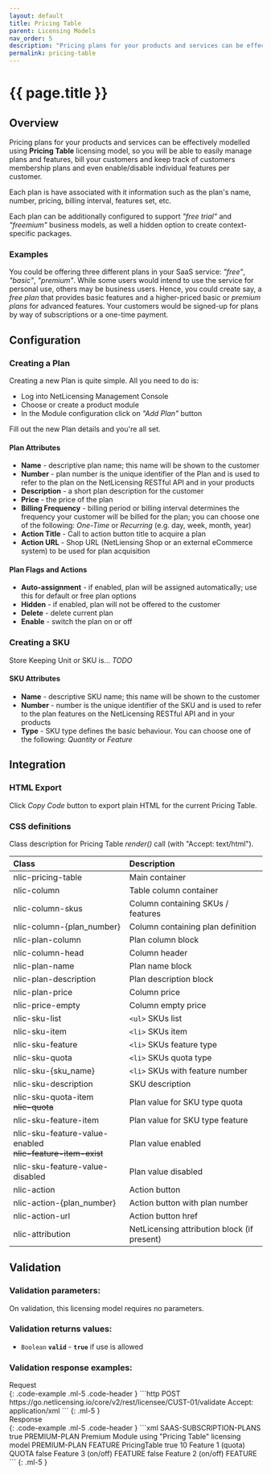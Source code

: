 ```yaml
---
layout: default
title: Pricing Table
parent: Licensing Models
nav_order: 5
description: "Pricing plans for your products and services can be effectively modelled using Pricing Table licensing model"
permalink: pricing-table
---
```


{{ page.title }}
================

## Overview

Pricing plans for your products and services can be effectively modelled using **Pricing Table** licensing model, so you will be able to easily manage plans and features, bill your customers and keep track of customers membership plans and even enable/disable individual features per customer.

Each plan is have associated with it information such as the plan's name, number, pricing, billing interval, features set, etc.

Each plan can be additionally configured to support *"free trial"* and *"freemium"* business models, as well a hidden option to create context-specific packages.

### Examples

You could be offering three different plans in your SaaS service: *"free"*, *"basic"*, *"premium"*. While some users would intend to use the service for personal use, others may be business users. Hence, you could create say, a *free plan* that provides basic features and a higher-priced basic or *premium plans* for advanced features.
Your customers would be signed-up for plans by way of subscriptions or a one-time payment.

## Configuration

### Creating a Plan

Creating a new Plan is quite simple. All you need to do is:

- Log into NetLicensing Management Console
- Choose or create a product module
- In the Module configuration click on *"Add Plan"* button

Fill out the new Plan details and you're all set.

#### Plan Attributes

- **Name** - descriptive plan name; this name will be shown to the customer
- **Number** - plan number is the unique identifier of the Plan and is used to refer to the plan on the NetLicensing RESTful API and in your products
- **Description** - a short plan description for the customer
- **Price** - the price of the plan
- **Billing Frequency** - billing period or billing interval determines the frequency your customer will be billed for the plan; you can choose one of the following: *One-Time* or *Recurring* (e.g. day, week, month, year)
- **Action Title** - Call to action button title to acquire a plan
- **Action URL** - Shop URL (NetLiensing Shop or an external eCommerce system) to be used for plan acquisition

#### Plan Flags and Actions

- **Auto-assignment** - if enabled, plan will be assigned automatically; use this for default or free plan options
- **Hidden** - if enabled, plan will not be offered to the customer
- **Delete** - delete current plan
- **Enable** - switch the plan on or off

### Creating a SKU

Store Keeping Unit or SKU is... *TODO*

#### SKU Attributes

- **Name** - descriptive SKU name; this name will be shown to the customer
- **Number** - number is the unique identifier of the SKU and is used to refer to the plan features on the NetLicensing RESTful API and in your products
- **Type** - SKU type defines the basic behaviour. You can choose one of the following: *Quantity* or *Feature*

## Integration

### HTML Export

Click *Copy Code* button to export plain HTML for the current Pricing Table.

### CSS definitions

Class description for Pricing Table *render()* call (with "Accept: text/html").

| Class | Description |
|:-------|:-----------|
| nlic-pricing-table | Main container |
| nlic-column | Table column container |
| nlic-column-skus | Column containing SKUs / features |
| nlic-column-{plan_number} | Column containing plan definition |
| nlic-plan-column | Plan column block |
| nlic-column-head | Column header |
| nlic-plan-name | Plan name block |
| nlic-plan-description | Plan description block |
| nlic-plan-price | Column price |
| nlic-price-empty | Column empty price |
| nlic-sku-list | `<ul>` SKUs list |
| nlic-sku-item | `<li>` SKUs item |
| nlic-sku-feature | `<li>` SKUs feature type |
| nlic-sku-quota | `<li>` SKUs quota type |
| nlic-sku-{sku_name} | `<li>` SKUs with feature number |
| nlic-sku-description | SKU description |
| nlic-sku-quota-item<br/>~~nlic-quota~~ | Plan value for SKU type quota |
| nlic-sku-feature-item | Plan value for SKU type feature |
| nlic-sku-feature-value-enabled<br/>~~nlic-feature-item-exist~~ | Plan value enabled |
| nlic-sku-feature-value-disabled | Plan value disabled |
| nlic-action | Action button |
| nlic-action-{plan_number} | Action button with plan number |
| nlic-action-url | Action button href |
| nlic-attribution | NetLicensing attribution block (if present) |

Validation
----------

### Validation parameters:

On validation, this licensing model requires no parameters.

### Validation returns values:

-   `Boolean` **`valid`** - **`true`** if use is allowed

### Validation response examples:

<div>Request</div>
{: .code-example .ml-5 .code-header }
```http
POST https://go.netlicensing.io/core/v2/rest/licensee/CUST-01/validate
Accept: application/xml
```
{: .ml-5 }
<div>Response</div>
{: .code-example .ml-5 .code-header }
```xml
 <?xml version="1.0" encoding="UTF-8" standalone="yes"?>
<ns2:netlicensing xmlns="http://www.w3.org/2000/09/xmldsig#" xmlns:ns2="http://netlicensing.labs64.com/schema/context" ttl="2020-05-06T07:01:06.970Z">
  <ns2:infos/>
  <ns2:items>
    <ns2:item type="ProductModuleValidation">
      <ns2:property name="productModuleNumber">SAAS-SUBSCRIPTION-PLANS</ns2:property>
      <ns2:property name="valid">true</ns2:property>
      <ns2:property name="pricingPlanId">PREMIUM-PLAN</ns2:property>
      <ns2:property name="pricingPlanName">Premium</ns2:property>
      <ns2:property name="productModuleName">Module using "Pricing Table" licensing model</ns2:property>
      <ns2:property name="activePricingPlans">PREMIUM-PLAN</ns2:property>
      <ns2:property name="pricingPlanType">FEATURE</ns2:property>
      <ns2:property name="licensingModel">PricingTable</ns2:property>
      <ns2:list name="FEATURE01">
        <ns2:property name="valid">true</ns2:property>
        <ns2:property name="quota">10</ns2:property>
        <ns2:property name="name">Feature 1 (quota)</ns2:property>
        <ns2:property name="type">QUOTA</ns2:property>
      </ns2:list>
      <ns2:list name="FEATURE03">
        <ns2:property name="valid">false</ns2:property>
        <ns2:property name="name">Feature 3 (on/off)</ns2:property>
        <ns2:property name="type">FEATURE</ns2:property>
      </ns2:list>
      <ns2:list name="FEATURE02">
        <ns2:property name="valid">false</ns2:property>
        <ns2:property name="name">Feature 2 (on/off)</ns2:property>
        <ns2:property name="type">FEATURE</ns2:property>
      </ns2:list>
    </ns2:item>
  </ns2:items>
</ns2:netlicensing>
```
{: .ml-5 }
